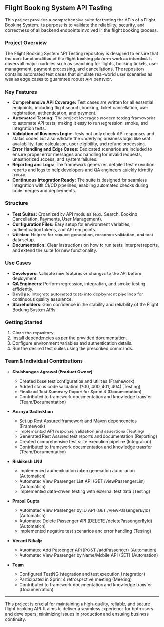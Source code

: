 ## Flight Booking System API Testing

This project provides a comprehensive suite for testing the APIs of a Flight Booking System. Its purpose is to validate the reliability, security, and correctness of all backend endpoints involved in the flight booking process.

### Project Overview

The Flight Booking System API Testing repository is designed to ensure that the core functionalities of the flight booking platform work as intended. It covers all major modules such as searching for flights, booking tickets, user management, payment processing, and cancellations. The repository contains automated test cases that simulate real-world user scenarios as well as edge cases to guarantee robust API behavior.

### Key Features

- **Comprehensive API Coverage:** Test cases are written for all essential endpoints, including flight search, booking, ticket cancellation, user registration, authentication, and payment.
- **Automated Testing:** The project leverages modern testing frameworks to automate API tests, making it easy to run regression, smoke, and integration tests.
- **Validation of Business Logic:** Tests not only check API responses and status codes but also validate the underlying business logic like seat availability, fare calculation, user eligibility, and refund processing.
- **Error Handling and Edge Cases:** Dedicated scenarios are included to ensure proper error messages and handling for invalid requests, unauthorized access, and system failures.
- **Reporting and Logs:** The framework generates detailed test execution reports and logs to help developers and QA engineers quickly identify issues.
- **Continuous Integration Ready:** The suite is designed for seamless integration with CI/CD pipelines, enabling automated checks during code merges and deployments.

### Structure

- **Test Suites:** Organized by API modules (e.g., Search, Booking, Cancellation, Payments, User Management).
- **Configuration Files:** Easy setup for environment variables, authentication tokens, and API endpoints.
- **Utilities:** Helpers for request generation, response validation, and test data setup.
- **Documentation:** Clear instructions on how to run tests, interpret reports, and extend the suite for new functionality.

### Use Cases

- **Developers:** Validate new features or changes to the API before deployment.
- **QA Engineers:** Perform regression, integration, and smoke testing efficiently.
- **DevOps:** Integrate automated tests into deployment pipelines for continuous quality assurance.
- **Stakeholders:** Gain confidence in the stability and reliability of the Flight Booking System APIs.

### Getting Started

1. Clone the repository.
2. Install dependencies as per the provided documentation.
3. Configure environment variables and authentication details.
4. Run the desired test suites using the prescribed commands.

### Team & Individual Contributions

- **Shubhangee Agrawal (Product Owner)**
  - Created base test configuration and utilities (Framework)
  - Added status code validation (200, 400, 401, 404) (Testing)
  - Finalized Test Summary Report for Sprint 4 (Documentation)
  - Contributed to framework documentation and knowledge transfer (Team/Documentation)

- **Ananya Sadhukhan**
  - Set up Rest Assured framework and Maven dependencies (Framework)
  - Implemented API response validation and assertions (Testing)
  - Generated Rest Assured test reports and documentation (Reporting)
  - Created comprehensive test suite execution pipeline (Integration)
  - Contributed to framework documentation and knowledge transfer (Team/Documentation)

- **Rishikesh LNU**
  - Implemented authentication token generation automation (Automation)
  - Automated View Passenger List API (GET /viewPassengerList) (Automation)
  - Implemented data-driven testing with external test data (Testing)

- **Prabal Gupta**
  - Automated View Passenger by ID API (GET /viewPassengerById) (Automation)
  - Automated Delete Passenger API (DELETE /deletePassengerById) (Automation)
  - Implemented negative test scenarios and error handling (Testing)

- **Vedant Nikalje**
  - Automated Add Passenger API (POST /addPassenger) (Automation)
  - Automated View Passenger by Name/Mobile API (GET) (Automation)

- **Team**
  - Configured TestNG integration and test execution (Integration)
  - Participated in Sprint 4 retrospective meeting (Meeting)
  - Contributed to framework documentation and knowledge transfer (Documentation)

---

This project is crucial for maintaining a high-quality, reliable, and secure flight booking API. It aims to deliver a seamless experience for both users and developers, minimizing issues in production and ensuring business continuity.
